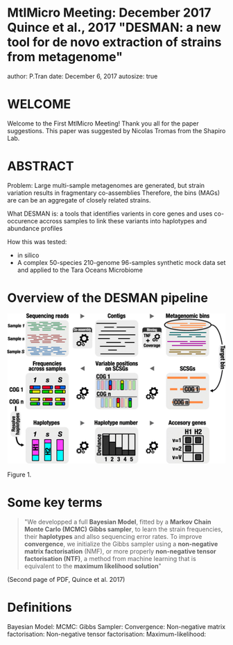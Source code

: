 MtlMicro Meeting: December 2017
Quince et al., 2017
"DESMAN: a new tool for de novo extraction of strains from metagenome"
========================================================
author: P.Tran
date: December 6, 2017
autosize: true

WELCOME
========================================================
Welcome to the First MtlMicro Meeting!
Thank you all for the paper suggestions.
This paper was suggested by Nicolas Tromas from the Shapiro Lab. 

ABSTRACT
========================================================

Problem:
Large multi-sample metagenomes are generated, but strain variation results in fragmentary co-assemblies
Therefore, the bins (MAGs) are can be an aggregate of closely related strains.

What DESMAN is:
a tools that identifies varients in core genes and uses co-occurence accross samples to link these variants into haplotypes and abundance profiles

How this was tested:
- in silico
- A complex 50-species 210-genome 96-samples synthetic mock data set and applied to the Tara Oceans Microbiome

Overview of the DESMAN pipeline
====================================
![alt text](12_2017_Quince_et_al_2017-figure/Quince_et_al_2017_Figure1.gif)

Figure 1.

Some key terms
====================================
>"We developped a full **Bayesian Model**, fitted by a **Markov Chain Monte Carlo (MCMC)** **Gibbs sampler**, to learn the strain frequencies, their **haplotypes** and allso sequencing error rates. To improve **convergence**, we initialize the Gibbs sampler using a **non-negative matrix factorisation** (NMF), or more properly **non-negative tensor factorisation (NTF)**, a method from machine learning that is equivalent to the **maximum likelihood solution**" 

(Second page of PDF, Quince et al. 2017)

Definitions
====================================
Bayesian Model:
MCMC:
Gibbs Sampler: 
Convergence:
Non-negative matrix factorisation:
Non-negative tensor factorisation:
Maximum-likelihood:



